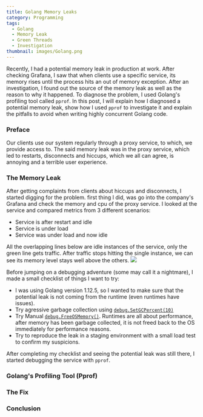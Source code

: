```yaml
---
title: Golang Memory Leaks
category: Programming
tags: 
  - Golang
  - Memory Leak
  - Green Threads
  - Investigation
thumbnail: images/Golang.png
---
```

Recently, I had a potential memory leak in production at work. After checking Grafana, I saw that when clients use a specific service, its memory rises until the process hits an out of memory exception. After an investigation, I found out the source of the memory leak as well as the reason to why it happened. To diagnose the problem, I used Golang's profiling tool called `pprof`.
In this post, I will explain how I diagnosed a potential memory leak, show how I used `pprof` to investigate it and explain the pitfalls to avoid when writing highly concurrent Golang code.


### Preface
Our clients use our system regularly through a proxy service, to which, we provide access to. The said memory leak was in the proxy service, which led to restarts, disconnects and hiccups, which we all can agree, is annoying and a terrible user experience.

### The Memory Leak
After getting complaints from clients about hiccups and disconnects, I started digging for the problem.
first thing I did, was go into the company's Grafana and check the memory and cpu of the proxy service.
I looked at the service and compared metrics from 3 different scenarios:
- Service is after restart and idle
- Service is under load
- Service was under load and now idle

All the overlapping lines below are idle instances of the service, only the green line gets traffic.
After traffic stops hitting the single instance, we can see its memory level stays well above the others.
![](./leak.png)


Before jumping on a debugging adventure (some may call it a nightmare), I made a small checklist of things I want to try:
- I was using Golang version 1.12.5, so I wanted to make sure that the potential leak is not coming from the runtime (even runtimes have issues).
- Try agressive garbage collection using [```debug.SetGCPercent(10)```](https://golang.org/pkg/runtime/debug/#SetGCPercent)
- Try Manual [```debug.FreeOSMemory()```](https://golang.org/pkg/runtime/debug/#FreeOSMemory). Runtimes are all about performance, after memory has been garbage collected, it is not freed back to the OS immediately for performance reasons.
- Try to reproduce the leak in a staging environment with a small load test to confirm my suspicions.


After completing my checklist and seeing the potential leak was still there, I started debugging the service with `pprof`.

### Golang's Profiling Tool (Pprof)


### The Fix


### Conclusion
